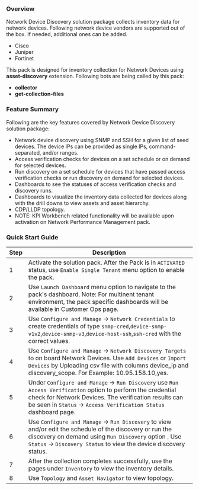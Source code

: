 ### Overview  
  
Network Device Discovery solution package collects inventory data for network devices. Following network device vendors are supported out of the box. If needed, additional ones can be added.  
  
- Cisco  
- Juniper  
- Fortinet  


This pack is designed for inventory collection for Network Devices using **asset-discovery** extension. Following bots are being called by this pack:

- **collector**  
- **get-collection-files**  
  
### Feature Summary  
  
Following are the key features covered by Network Device Discovery solution package:  
  
- Network device discovery using SNMP and SSH for a given list of seed devices. The device IPs can be provided as single IPs, command-separated, and/or ranges.
- Access verification checks for devices on a set schedule or on demand for selected devices.
- Run discovery on a set schedule for devices that have passed access verification checks or run discovery on demand for selected devices.
- Dashboards to see the statuses of access verification checks and discovery runs.
- Dashboards to visualize the inventory data collected for devices along with the drill downs to view assets and asset hierarchy.
- CDP/LLDP topology.  
- NOTE: KPI Workbench related functionality will be available upon activation on Network Performance Management pack.  

### Quick Start Guide  
   
| Step | Description |  
|------|-------------|  
| 1    | Activate the solution pack. After the Pack is in `ACTIVATED` status, use `Enable Single Tenant` menu option to enable the pack.  |  
| 2    | Use `Launch Dashboard` menu option to navigate to the pack's dashboard. Note: For multinent tenant environment, the pack specific dashboards will be available in Customer Ops page.|     
| 3   | Use `Configure and Manage` ->  `Network Credentials` to create credentials of type `snmp-cred`,`device-snmp-v1v2`,`device-snmp-v3`,`device-host-ssh`,`ssh-cred`  with the correct values.  |   
| 4    | Use `Configure and Manage` -> `Network Discovery Targets` to on board Network Devices. Use `Add Devices` or `Import Devices` by Uploading csv file with columns device_ip and discovery_scope. For Example: 10.95.158.10,yes. |  
| 5    | Under `Configure and Manage` ->  `Run Discovery`  use `Run Access Verification` option to perform the credential check for Network Devices. The verification results can be seen in `Status` -> `Access Verification Status` dashboard page. |  
| 6    | Use `Configure and Manage` ->  `Run Discovery` to view and/or edit the schedule of the discovery or run the discovery on demand using `Run Discovery` option . Use `Status` -> `Discovery Status` to view the device discovery status. |  
| 7    | After the collection completes successfully, use the pages under `Inventory` to view the inventory details. |   
| 8    | Use `Topology` and `Asset Navigator` to view topology. |  
  
   